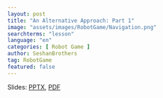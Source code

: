 ```yaml
---
layout: post
title: "An Alternative Approach: Part 1"
image: "assets/images/RobotGame/Navigation.png"
searchterms: "lesson"
language: "en"
categories: [ Robot Game ]
author: SeshanBrothers
tag: RobotGame
featured: false
---
```




Slides: <a href="/translations/en-us/RobotGame/Guidelines.pptx">PPTX</a>, <a href="/translations/en-us/RobotGame/Guidelines.pdf">PDF </a>
